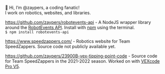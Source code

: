 👋 Hi, I’m @zaypers, a coding fanatic!  
I work on robotics, websites, and libraries.  

<a href="https://github.com/zaypers/robotevents-api">https://github.com/zaypers/robotevents-api</a> - A NodeJS wrapper library around the <a href="https://www.robotevents.com/api/v2">RobotEvents API</a>. Install with <a href="https://www.npmjs.com/package/robotevents-api">npm</a> using the terminal.  
<code>$ npm install robotevents-api</code>  

<a href="https://www.speedzappers.com/">https://www.speedzappers.com/</a> - Robotics website for Team SpeedZappers. Source code not publicly available yet.  

<a href="https://github.com/zaypers/23900B-vex-tipping-point-code">https://github.com/zaypers/23900B-vex-tipping-point-code</a> - Source code for Team SpeedZappers in the 2021-2022 season. Worked on with <a href="https://www.vexrobotics.com/vexcode/pro-v5">VEXcode Pro V5</a>.
